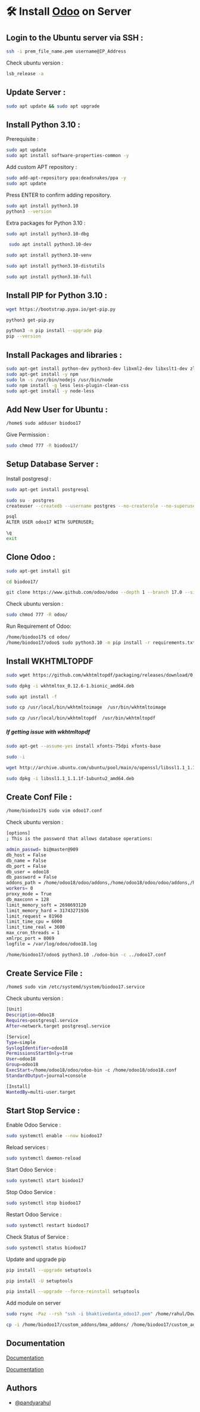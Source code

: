 # 🛠 Install [Odoo](https://www.odoo.com "Odoo's Homepage") on Server
## Login to the Ubuntu server via SSH :

```bash
ssh -i prem_file_name.pem username@IP_Address
```

Check ubuntu version :

```bash
lsb_release -a
```

## Update Server :

```bash
sudo apt update && sudo apt upgrade

```

## Install Python 3.10 :

Prerequisite :

```bash
sudo apt update
sudo apt install software-properties-common -y

```

Add custom APT repository :

```bash
sudo add-apt-repository ppa:deadsnakes/ppa -y
sudo apt update
```
Press ENTER to confirm adding repository.

```bash
sudo apt install python3.10
python3 --version
```

Extra packages for Python 3.10 :

```bash
sudo apt install python3.10-dbg
```

```bash
 sudo apt install python3.10-dev
```

```bash
sudo apt install python3.10-venv
```

```bash
sudo apt install python3.10-distutils
```

```bash
sudo apt install python3.10-full
```

## Install PIP for Python 3.10 :

```bash
wget https://bootstrap.pypa.io/get-pip.py
```

```bash
python3 get-pip.py
```

```bash
python3 -m pip install --upgrade pip
pip --version
```

## Install Packages and libraries :

```bash
sudo apt-get install python-dev python3-dev libxml2-dev libxslt1-dev zlib1g-dev libsasl2-dev libldap2-dev build-essential libssl-dev libffi-dev libmysqlclient-dev libjpeg-dev libpq-dev libjpeg8-dev liblcms2-dev libblas-dev libatlas-base-dev
sudo apt-get install -y npm
sudo ln -s /usr/bin/nodejs /usr/bin/node
sudo npm install -g less less-plugin-clean-css
sudo apt-get install -y node-less
```

## Add New User for Ubuntu :

```bash
/home$ sudo adduser biodoo17
```

Give Permission :

```bash
sudo chmod 777 -R biodoo17/
```
## Setup Database Server :


Install postgresql :

```bash
sudo apt-get install postgresql
```

```bash
sudo su - postgres
createuser --createdb --username postgres --no-createrole --no-superuser --pwprompt odoo17

```

```bash
psql
ALTER USER odoo17 WITH SUPERUSER;
```

```bash
\q
exit
```

## Clone Odoo :

```bash
sudo apt-get install git
```

```bash
cd biodoo17/

git clone https://www.github.com/odoo/odoo --depth 1 --branch 17.0 --single-branch
```

Check ubuntu version :

```bash
sudo chmod 777 -R odoo/
```

Run Requirement of Odoo:

```bash
/home/biodoo17$ cd odoo/
/home/biodoo17/odoo$ sudo python3.10 -m pip install -r requirements.txt
```

## Install WKHTMLTOPDF

```bash
sudo wget https://github.com/wkhtmltopdf/packaging/releases/download/0.12.6-1/wkhtmltox_0.12.6-1.bionic_amd64.deb
```

```bash
sudo dpkg -i wkhtmltox_0.12.6-1.bionic_amd64.deb
```

```bash
sudo apt install -f
```

```bash
sudo cp /usr/local/bin/wkhtmltoimage  /usr/bin/wkhtmltoimage
```

```bash
sudo cp /usr/local/bin/wkhtmltopdf  /usr/bin/wkhtmltopdf
```
##### If getting issue with wkhtmltopdf
```bash
sudo apt-get --assume-yes install xfonts-75dpi xfonts-base
```

```bash
sudo -i
```

```bash
wget http://archive.ubuntu.com/ubuntu/pool/main/o/openssl/libssl1.1_1.1.1f-1ubuntu2_amd64.deb
```
```bash
sudo dpkg -i libssl1.1_1.1.1f-1ubuntu2_amd64.deb
```
## Create Conf File :

```bash
/home/biodoo17$ sudo vim odoo17.conf
```

Check ubuntu version :

```bash
[options]
; This is the password that allows database operations:

admin_passwd= bi@master@909
db_host = False
db_name = False
db_port = False
db_user = odoo18
db_password = False
addons_path = /home/odoo18/odoo/addons,/home/odoo18/odoo/odoo/addons,/home/odoo18/enterprise/
workers= 0
proxy_mode = True
db_maxconn = 128
limit_memory_soft = 2698693120
limit_memory_hard = 31743271936
limit_request = 81960
limit_time_cpu = 6000
limit_time_real = 3600
max_cron_threads = 1
xmlrpc_port = 8069
logfile = /var/log/odoo/odoo18.log
```

```bash
/home/biodoo17/odoo$ python3.10 ./odoo-bin -c ../odoo17.conf

```

## Create Service File :

```bash
/home$ sudo vim /etc/systemd/system/biodoo17.service
```

Check ubuntu version :

```bash
[Unit]
Description=Odoo18
Requires=postgresql.service
After=network.target postgresql.service

[Service]
Type=simple
SyslogIdentifier=odoo18
PermissionsStartOnly=true
User=odoo18
Group=odoo18
ExecStart=/home/odoo18/odoo/odoo-bin -c /home/odoo18/odoo18.conf
StandardOutput=journal+console

[Install]
WantedBy=multi-user.target
```

## Start Stop Service :

Enable Odoo Service :

```bash
sudo systemctl enable --now biodoo17
```

Reload services :

```bash
sudo systemctl daemon-reload
```

Start Odoo Service :

```bash
sudo systemctl start biodoo17
```

Stop Odoo Service :

```bash
sudo systemctl stop biodoo17
```

Restart Odoo Service :

```bash
sudo systemctl restart biodoo17
```

Check Status of Service :

```bash
sudo systemctl status biodoo17
```

Update and upgrade pip
```bash
pip install --upgrade setuptools

pip install -U setuptools

pip install --upgrade --force-reinstall setuptools
```

Add module on server
```bash
sudo rsync -Paz --rsh "ssh -i bhaktivedanta_odoo17.pem" /home/rahul/Downloads/bma_addons ubuntu@35.154.10.30:/home/biodoo17/custom_addons

cp -i /home/biodoo17/custom_addons/bma_addons/ /home/biodoo17/custom_addons/
```

## Documentation

[Documentation](https://www.cybrosys.com/blog/how-to-install-odoo-17-on-ubuntu-20-04-lts-server)

[Documentation](https://linuxcapable.com/how-to-install-python-3-10-on-ubuntu-linux/)

## Authors

- [@pandyarahul](https://www.github.com/pandyarahul)
